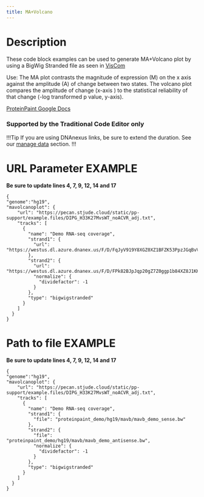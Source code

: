 ```yaml
---
title: MA+Volcano 
---
```

# Description 
These code block examples can be used to generate MA+Volcano plot by using a BigWig Stranded file as seen in [VisCom](https://viz.stjude.cloud/st-jude-cloud-demo/visualization/genomepaint-mavolcano-plots-example~43)

Use: The MA plot contrasts the magnitude of expression (M) on the x axis against the amplitude (A) of change between two states. The volcano plot compares the amplitude of change (x-axis ) to the statistical reliability of that change (-log transformed p value, y-axis).

[ProteinPaint Google Docs](https://docs.google.com/document/d/1gEhywyMzMQRM10NFvsObw1yDSWxVY7pxYjsQ2-nd6x4/edit)


### Supported by the Traditional Code Editor only
!!!Tip
If you are using DNAnexus links, be sure to extend the duration. See our [manage data](https://university.stjude.cloud/docs/visualization-community/data-manage/) section.
!!!

# URL Parameter EXAMPLE
**Be sure to update lines 4, 7, 9, 12, 14 and 17** 
```JS
{
"genome":"hg19",
"mavolcanoplot": {
    "url": "https://pecan.stjude.cloud/static/pp-support/example.files/DIPG_H33K27MvsWT_noACVR_adj.txt",
    "tracks": [
      {
        "name": "Demo RNA-seq coverage",
        "strand1": {
          "url": "https://westus.dl.azure.dnanex.us/F/D/FqJyV919Y8XGZ0XZ1BFZK53PpzJGqBvV5GKjyx1Z/mavb_demo_sense.bw"
        },
        "strand2": {
          "url": "https://westus.dl.azure.dnanex.us/F/D/FPk82BJpJqp20gZ7Z0ggp1b84XZ8J1KKYx2qz78Z/mavb_demo_sense.bw",
          "normalize": {
            "dividefactor": -1
          }
        },
        "type": "bigwigstranded"
      }
    ]
  }
}
```

# Path to file EXAMPLE
**Be sure to update lines 4, 7, 9, 12, 14 and 17** 
```JS
{
"genome":"hg19",
"mavolcanoplot": {
    "url": "https://pecan.stjude.cloud/static/pp-support/example.files/DIPG_H33K27MvsWT_noACVR_adj.txt",
    "tracks": [
      {
        "name": "Demo RNA-seq coverage",
        "strand1": {
          "file": "proteinpaint_demo/hg19/mavb/mavb_demo_sense.bw"
        },
        "strand2": {
          "file": "proteinpaint_demo/hg19/mavb/mavb_demo_antisense.bw",
          "normalize": {
            "dividefactor": -1
          }
        },
        "type": "bigwigstranded"
      }
    ]
  }
}
```